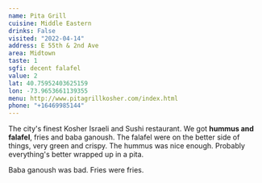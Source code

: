 ```yaml
---
name: Pita Grill
cuisine: Middle Eastern
drinks: False
visited: "2022-04-14"
address: E 55th & 2nd Ave
area: Midtown
taste: 1
sgfi: decent falafel
value: 2
lat: 40.75952403625159
lon: -73.9653661139355
menu: http://www.pitagrillkosher.com/index.html
phone: "+16469985144"
---
```


The city's finest Kosher Israeli and Sushi restaurant. We got **hummus and falafel**, fries and baba ganoush. The falafel were on the better side of things, very green and crispy. The hummus was nice enough. Probably everything's better wrapped up in a pita.

Baba ganoush was bad. Fries were fries. 
